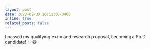 ```yaml
---
layout: post
date: 2023-08-30 16:11:00-0400
inline: true
related_posts: false
---
```


I passed my qualifying exam and research proposal, becoming a Ph.D. candidate! :sparkles: :smile:
